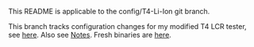 This README is applicable to the config/T4-Li-Ion git branch.

This branch tracks configuration changes for my modified T4 LCR tester, see
[here](http://www.thingiverse.com/thing:1797074). Also see
[Notes](Software/trunk/mega328_T3_T4_st7565/NOTES-T4-Li-Ion.md). Fresh binaries
are [here](Software/trunk/mega328_T3_T4_st7565/).
